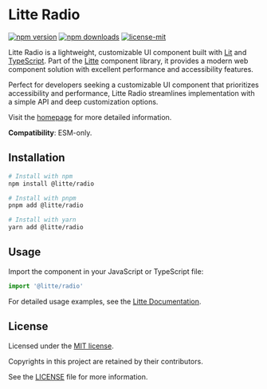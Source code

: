 # Litte Radio

[![npm version](https://img.shields.io/npm/v/@litte/radio)](https://www.npmjs.com/package/@litte/radio)
[![npm downloads](https://img.shields.io/npm/dm/@litte/radio)](https://www.npmjs.com/package/@litte/radio)
[![license-mit](https://img.shields.io/badge/License-MIT-greens.svg)][license-mit]

Litte Radio is a lightweight, customizable UI component built with [Lit][lit]
and [TypeScript][typescript]. Part of the [Litte][litte-homepage] component library,
it provides a modern web component solution with excellent performance and
accessibility features.

Perfect for developers seeking a customizable UI component that prioritizes accessibility and performance,
Litte Radio streamlines implementation with a simple API and deep customization options.

Visit the [homepage][litte-homepage] for more detailed information.

**Compatibility**: ESM-only.

## Installation

```sh
# Install with npm
npm install @litte/radio

# Install with pnpm
pnpm add @litte/radio

# Install with yarn
yarn add @litte/radio
```

## Usage

Import the component in your JavaScript or TypeScript file:

```ts
import '@litte/radio'
```

For detailed usage examples, see the [Litte Documentation](https://litte.dev/docs).

## License

Licensed under the [MIT license][license-mit].

Copyrights in this project are retained by their contributors.

See the [LICENSE][license-mit] file for more information.

[litte-homepage]: https://litte.dev
[license-mit]: https://github.com/riipandi/litte/blob/main/LICENSE
[typescript]: https://www.typescriptlang.org
[lit]: https://lit.dev
